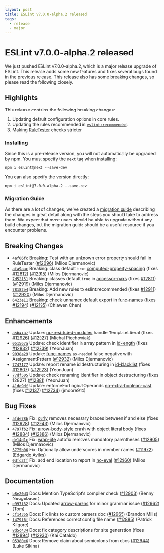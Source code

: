 ```yaml
---
layout: post
title: ESLint v7.0.0-alpha.2 released
tags:
  - release
  - major
---
```

# ESLint v7.0.0-alpha.2 released

We just pushed ESLint v7.0.0-alpha.2, which is a major release upgrade of ESLint. This release adds some new features and fixes several bugs found in the previous release. This release also has some breaking changes, so please read the following closely.




## Highlights

This release contains the following breaking changes:

1. Updating default configuration options in core rules.
1. Updating the rules recommended in [`eslint:recommended`](https://eslint.org/docs/user-guide/configuring#using-eslint-recommended).
1. Making [RuleTester](https://eslint.org/blog/2020/02/whats-coming-in-eslint-7.0.0#stricter-ruletester) checks stricter.

### Installing

Since this is a pre-release version, you will not automatically be upgraded by npm. You must specify the `next` tag when installing:

```
npm i eslint@next --save-dev
```

You can also specify the version directly:

```
npm i eslint@7.0.0-alpha.2 --save-dev
```

### Migration Guide

As there are a lot of changes, we've created a [migration guide](/docs/7.0.0/user-guide/migrating-to-7.0.0) describing the changes in great detail along with the steps you should take to address them. We expect that most users should be able to upgrade without any build changes, but the migration guide should be a useful resource if you encounter problems.




## Breaking Changes


* [`4af06fc`](https://github.com/eslint/eslint/commit/4af06fc49029dac5c9acfd53f01fd9527bfbb4aa) Breaking: Test with an unknown error property should fail in RuleTester ([#12096](https://github.com/eslint/eslint/issues/12096)) (Milos Djermanovic)
* [`afa9aac`](https://github.com/eslint/eslint/commit/afa9aac6de9444e935a55b46311e5b5a58f86063) Breaking: class default `true` [computed-property-spacing](/docs/rules/computed-property-spacing) (fixes [#12812](https://github.com/eslint/eslint/issues/12812)) ([#12915](https://github.com/eslint/eslint/issues/12915)) (Milos Djermanovic)
* [`7d52151`](https://github.com/eslint/eslint/commit/7d52151bcd5d5524f240588436a8808162be187f) Breaking: classes default `true` in [accessor-pairs](/docs/rules/accessor-pairs) (fixes [#12811](https://github.com/eslint/eslint/issues/12811)) ([#12919](https://github.com/eslint/eslint/issues/12919)) (Milos Djermanovic)
* [`78182e4`](https://github.com/eslint/eslint/commit/78182e45e0178d9eac2591944ef4daee21d2cb44) Breaking: Add new rules to eslint:recommended (fixes [#12911](https://github.com/eslint/eslint/issues/12911)) ([#12920](https://github.com/eslint/eslint/issues/12920)) (Milos Djermanovic)
* [`6423e11`](https://github.com/eslint/eslint/commit/6423e11c0bedd3b4e661ab554316bdeb1fc1ee3c) Breaking: check unnamed default export in [func-names](/docs/rules/func-names) (fixes [#12194](https://github.com/eslint/eslint/issues/12194)) ([#12195](https://github.com/eslint/eslint/issues/12195)) (Chiawen Chen)






## Enhancements


* [`a5b41a7`](https://github.com/eslint/eslint/commit/a5b41a75b57572e97476b06ad39b768e15b9d844) Update: [no-restricted-modules](/docs/rules/no-restricted-modules) handle TemplateLiteral (fixes [#12926](https://github.com/eslint/eslint/issues/12926)) ([#12927](https://github.com/eslint/eslint/issues/12927)) (Michal Piechowiak)
* [`051567a`](https://github.com/eslint/eslint/commit/051567adca7ca56d691bcda76f54ed72e3eae367) Update: check identifier in array pattern in [id-length](/docs/rules/id-length) (fixes [#12832](https://github.com/eslint/eslint/issues/12832)) ([#12839](https://github.com/eslint/eslint/issues/12839)) (YeonJuan)
* [`9038a29`](https://github.com/eslint/eslint/commit/9038a29569548c0563c29dbe9f7dae280ff3addd) Update: [func-names](/docs/rules/func-names) `as-needed` false negative with AssignmentPattern ([#12932](https://github.com/eslint/eslint/issues/12932)) (Milos Djermanovic)
* [`7747177`](https://github.com/eslint/eslint/commit/7747177f8504961059b7c56bdb70a820bd1114c1) Update: report rename id destructuring in [id-blacklist](/docs/rules/id-blacklist) (fixes [#12807](https://github.com/eslint/eslint/issues/12807)) ([#12923](https://github.com/eslint/eslint/issues/12923)) (YeonJuan)
* [`77df505`](https://github.com/eslint/eslint/commit/77df505d9a08496a8eaefeca4f885f54a21d5c5e) Update: check renaming identifier in object destructuring (fixes 12827) ([#12881](https://github.com/eslint/eslint/issues/12881)) (YeonJuan)
* [`41de9df`](https://github.com/eslint/eslint/commit/41de9df41a30a4300243bfe4ca26f716a787b2fc) Update: enforceForLogicalOperands [no-extra-boolean-cast](/docs/rules/no-extra-boolean-cast) (fixes [#12137](https://github.com/eslint/eslint/issues/12137)) ([#12734](https://github.com/eslint/eslint/issues/12734)) (jmoore914)




## Bug Fixes


* [`afde78b`](https://github.com/eslint/eslint/commit/afde78b125747ce5ad9e5f871122a0d370dd0152) Fix: [curly](/docs/rules/curly) removes necessary braces between if and else (fixes [#12928](https://github.com/eslint/eslint/issues/12928)) ([#12943](https://github.com/eslint/eslint/issues/12943)) (Milos Djermanovic)
* [`4797fb2`](https://github.com/eslint/eslint/commit/4797fb2c29db97bc5cd23b40e5a9235fef1ea06a) Fix: [arrow-body-style](/docs/rules/arrow-body-style) crash with object literal body (fixes [#12884](https://github.com/eslint/eslint/issues/12884)) ([#12886](https://github.com/eslint/eslint/issues/12886)) (Milos Djermanovic)
* [`de14d1c`](https://github.com/eslint/eslint/commit/de14d1ce0cf422b4100a686abb906f53fbf905b3) Fix: [wrap-iife](/docs/rules/wrap-iife) autofix removes mandatory parentheses ([#12905](https://github.com/eslint/eslint/issues/12905)) (Milos Djermanovic)
* [`5775b06`](https://github.com/eslint/eslint/commit/5775b06a74573cbe068bea56b1d2376421f5e831) Fix: Optionally allow underscores in member names ([#11972](https://github.com/eslint/eslint/issues/11972)) (Edgardo Avilés)
* [`0dfc3ff`](https://github.com/eslint/eslint/commit/0dfc3ff9fb228e1d9b1df99de50033ce9140ac24) Fix: add end location to report in [no-eval](/docs/rules/no-eval) ([#12960](https://github.com/eslint/eslint/issues/12960)) (Milos Djermanovic)




## Documentation


* [`b8e20d3`](https://github.com/eslint/eslint/commit/b8e20d33b7d6645266beef09cd231afaf5054328) Docs: Mention TypeScript's compiler check ([#12903](https://github.com/eslint/eslint/issues/12903)) (Benny Neugebauer)
* [`e997f32`](https://github.com/eslint/eslint/commit/e997f32b936463ac38e8b0034f764c47502e56a8) Docs: Updated [arrow-parens](/docs/rules/arrow-parens) for minor grammar issue ([#12962](https://github.com/eslint/eslint/issues/12962)) (Tom)
* [`cf14355`](https://github.com/eslint/eslint/commit/cf14355e34a6757e15806f8e493553bd7110fb36) Docs: Fix links to custom parsers doc ([#12965](https://github.com/eslint/eslint/issues/12965)) (Brandon Mills)
* [`f479f6f`](https://github.com/eslint/eslint/commit/f479f6fe2eb95156e22bebfccb39a7fc1f19e9c0) Docs: References correct config file name ([#12885](https://github.com/eslint/eslint/issues/12885)) (Patrick Kilgore)
* [`8d5c434`](https://github.com/eslint/eslint/commit/8d5c434f721142be74c7515aaa935668a15b79b1) Docs: fix category descriptions for site generation (fixes [#12894](https://github.com/eslint/eslint/issues/12894)) ([#12930](https://github.com/eslint/eslint/issues/12930)) (Kai Cataldo)
* [`05380e6`](https://github.com/eslint/eslint/commit/05380e6e7e19a79d26ea6d6b44a8d5ee7cde51c8) Docs: Remove claim about semicolons from docs ([#12944](https://github.com/eslint/eslint/issues/12944)) (Luke Sikina)








